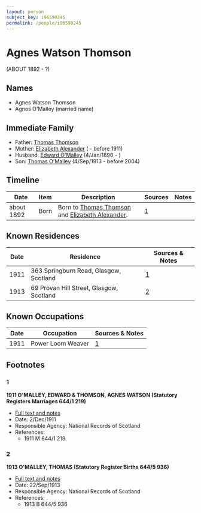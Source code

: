 ```yaml
---
layout: person
subject_key: i96590245
permalink: /people/i96590245
---
```


# Agnes Watson Thomson
(ABOUT 1892 - ?)

## Names

* Agnes Watson Thomson
* Agnes O'Malley (married name)

## Immediate Family

* Father: [Thomas Thomson](./@28828844@-thomas-thomson-b-d.md)
* Mother: [Elizabeth Alexander](./@86375908@-elizabeth-alexander-b-d1911.md) ( - before 1911)
* Husband: [Edward O'Malley](./@76741424@-edward-o'malley-b1890-1-4-d.md) (4/Jan/1890 - )
* Son: [Thomas O'Malley](./@12568152@-thomas-o'malley-b1913-9-4-d2004.md) (4/Sep/1913 - before 2004)

## Timeline

Date | Item | Description | Sources | Notes
---|---|---|---|---
about 1892 | Born | Born to [Thomas Thomson](./@28828844@-thomas-thomson-b-d.md) and [Elizabeth Alexander](./@86375908@-elizabeth-alexander-b-d1911.md). | [1](#1) | 

## Known Residences

Date | Residence | Sources & Notes
---|---|---
1911 | 363 Springburn Road, Glasgow, Scotland | [1](#1)
1913 | 69 Provan Hill Street, Glasgow, Scotland | [2](#2)

## Known Occupations

Date | Occupation | Sources & Notes
---|---|---
1911 | Power Loom Weaver | [1](#1)

## Footnotes

### 1

**1911 O'MALLEY, EDWARD & THOMSON, AGNES WATSON (Statutory Registers Marriages 644/1 219)**

* [Full text and notes](../sources/@82949924@-1911-o'malley,-edward-&-thomson,-agnes-watson-statutory-registers-marriages-644-1-219-.md)
* Date: 2/Dec/1911
* Responsible Agency: National Records of Scotland
* References: 
  * 1911 M 644/1 219

### 2

**1913 O'MALLEY, THOMAS (Statutory Register Births 644/5 936)**

* [Full text and notes](../sources/@15100298@-1913-o'malley,-thomas-statutory-register-births-644-5-936-.md)
* Date: 22/Sep/1913
* Responsible Agency: National Records of Scotland
* References: 
  * 1913 B 644/5 936


